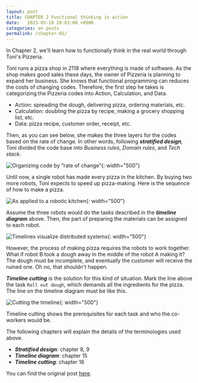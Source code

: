 ```yaml
---
layout: post
title: CHAPTER 2 Functional thinking in action
date:   2023-03-18 20:03:00 +0900
categories: en posts
permalink: /chapter-02/
---
```


In Chapter 2, we'll learn how to functionally think in the real world through Toni's Pizzeria. 

Toni runs a pizza shop in 2118 where everything is made of software. As the shop makes good sales these days, the owner of Pizzeria is planning to expand her business. She knows that functional programming can reduces the costs of changing codes. Therefore, the first step he takes is categorizing the Pizzeria codes into Action, Calculation, and Data.

* Action: spreading the dough, delivering pizza, ordering materials, etc.
* Calculation: doubling the pizza by recipe, making a grocery shopping list, etc.
* Data: pizza recipe, customer order, receipt, etc.

Then, as you can see below, she makes the three layers for the codes based on the rate of change. In other words, following ***stratified design***, Toni divided the code base into _Business rules_, _Domain rules_, and _Tech stack_.

![Organizing code by “rate of change”](https://drek4537l1klr.cloudfront.net/normand/Figures/f0020-01.jpg){: width="500"}

Until now, a single robot has made every pizza in the kitchen. By buying two more robots, Toni expects to speed up pizza-making. Here is the sequence of how to make a pizza.  

![As applied to a robotic kitchen](https://drek4537l1klr.cloudfront.net/normand/Figures/f0021-01.jpg){: width="500"}

Assume the three robots would do the tasks described in the ***timeline diagram*** above. Then, the part of preparing the materials can be assigned to each robot.     

![Timelines visualize distributed systems](https://drek4537l1klr.cloudfront.net/normand/Figures/f0022-01.jpg){: width="500"}

However, the process of making pizza requires the robots to work together. What if robot B took a dough away in the middle of the robot A making it? The dough must be incomplete, and eventually the customer will receive the ruined one. Oh no, that shouldn't happen. 

***Timeline cutting*** is the solution for this kind of situation. Mark the line above the task `Roll out dough`, which demands all the ingredients for the pizza. The line on the timeline diagram must be like this.

![Cutting the timeline](https://drek4537l1klr.cloudfront.net/normand/Figures/f0025-02.jpg){: width="500"}

Timeline cutting shows the prerequisites for each task and who the co-workers would be.


The following chapters will explain the details of the terminologies used above.


- ***Stratified design***: chapter 8, 9
- ***Timeline diagram***: chapter 15
- ***Timeline cutting***: chapter 16


You can find the original post [here](https://livebook.manning.com/book/grokking-simplicity/chapter-2/).